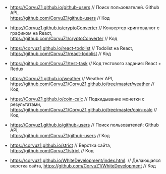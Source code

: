 * <https://CorvuZ1.github.io/github-users> // Поиск пользователей. Github API,  
  <https://github.com/CorvuZ1/github-users> // Код  

* <https://Corvuz1.github.io/cryptoConverter> // Конвертер криптовалют с графиком на React,  
  <https://github.com/CorvuZ1/cryptoConverter> // Код  

* <https://corvuz1.github.io/react-todolist> // Todolist на React,  
  <https://github.com/CorvuZ1/react-todolist> // Код  

* <https://github.com/CorvuZ1/test-task> // Код тестового задания: React + Redux  

* <https://CorvuZ1.github.io/weather> // Weather API,  
  <https://github.com/CorvuZ1/CorvuZ1.github.io/tree/master/weather> // Код  

* <https://CorvuZ1.github.io/coin-calc> // Подкидывание монетки с результатами,  
  <https://github.com/CorvuZ1/CorvuZ1.github.io/tree/master/coin-calc>  // Код 

* <https://Corvuz1.github.io/github-users> // Поиск пользователей: Github API,  
  <https://github.com/CorvuZ1/github-users> // Код  

* <https://corvuz1.github.io/strict> // Верстка сайта,  
  <https://github.com/CorvuZ1/strict> // Код  
  
* <https://corvuz1.github.io/WhiteDevelopment/index.html>. // Делающаяся верстка сайта,
  <https://github.com/CorvuZ1/WhiteDevelopment> // Код



